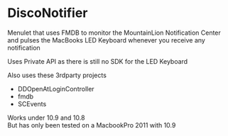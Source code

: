 DiscoNotifier
=============

Menulet that uses FMDB to monitor the MountainLion Notification Center and pulses the MacBooks LED Keyboard whenever you receive any notification

Uses Private API as there is still no SDK for the LED Keyboard 

Also uses these 3rdparty projects
- DDOpenAtLoginController- fmdb- SCEvents

Works under 10.9 and 10.8  
But has only been tested on a MacbookPro 2011 with 10.9